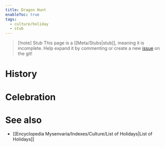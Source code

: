 ```yaml
---
title: Dragon Hunt
enableToc: true
tags:
  - culture/holiday
  - stub
---
```


> [!note] Stub
> This page is a [[Meta/Stubs|stub]], meaning it is incomplete. Help expand it by commenting or create a new [issue](https://github.com/RagtimeGal/quartz--encyclopedia-mysenvaria/issues/new/choose) on the git!

# History

# Celebration

# See also
- [[Encyclopedia Mysenvaria/Indexes/Culture/List of Holidays|List of Holidays]]